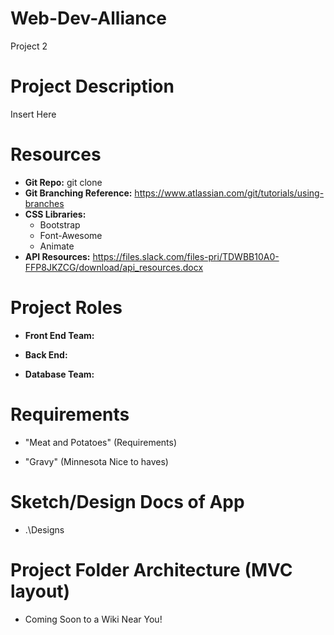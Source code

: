 # Web-Dev-Alliance
Project 2

# Project Description
Insert Here


# Resources
* **Git Repo:** git clone 
* **Git Branching Reference:** https://www.atlassian.com/git/tutorials/using-branches
* **CSS Libraries:**
  * Bootstrap
  * Font-Awesome
  * Animate
* **API Resources:** https://files.slack.com/files-pri/TDWBB10A0-FFP8JKZCG/download/api_resources.docx


# Project Roles
* **Front End Team:**

* **Back End:**

* **Database Team:**

# Requirements
* "Meat and Potatoes" (Requirements)


* "Gravy" (Minnesota Nice to haves)


# Sketch/Design Docs of App
* .\Designs


# Project Folder Architecture (MVC layout)
* Coming Soon to a Wiki Near You!
